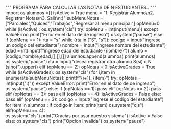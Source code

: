 """
PROGRAMA PARA CALCULAR LAS NOTAS DE N ESTUDIANTES..
"""
import os
alumnos =[]
isActive = True
menu = "1. Registrar Alumno\n2. Registrar Notas\n3. Salir\n:)"
subMenuNotas = ["Parciales","Quices","Trabajos","Regresar al menu principal"]
opMenu=0
while (isActive) :
    os.system("cls")
    try:
        opMenu = int(input(menu))
    except ValueError:
        print("Error en el dato de de ingreso")
        os.system("pause")
    else:
        if (opMenu == 1):
            rta = "s"
            while (rta in ["S", "s"]):
                codigo = input("ingrese un codigo del estudiante")
                nombre = input("ingrese nombre del estudiante")
                edad = int(input(f"ingrese edad del estudiante {nombre}"))
                alumo = [codigo,nombre,edad,[],[],[]]
                alumnos.append(alumnos)
                print(alumnos)
                os.system("pause")
                rta = input("desea registrar otro alumno S(si) o N (sino)").upper()
        elif (opMenu == 2):
            opNotas = 0
            isActiveGrades = True
            while (isActiveGrades):
                os.system("cls")
                for i,item in enumerate(subMenuNotas):
                    print(f"{i+1}. {item}")
                try:
                    opNotas = int(input(":)"))
                except ValueError:
                    print("Error en el dato de de ingreso")
                    os.system("pause")
                else:
                    if (opNotas == 1):
                        pass
                    elif (opNotas == 2):
                        pass
                    elif (opNotas == 3):
                        pass
                    elif (opNotas == 4):
                        isActiveGrades = False
                    else:
                        pass
        elif (opMenu == 3):
            codigo = input("ingrese el codigo del estudiante")
            for item in alumnos :
                if codigo in item:
                    print(item)
            os.system("cls")
        elif(opMenu == 4):   
            os.system("cls")
            print("Gracias por usar nuestro sistema")
            isActive = False
        else:
            os.system("cls")
            print("Opcion invalida")
    os.system("pause")

